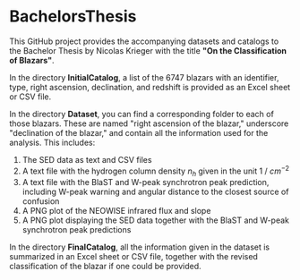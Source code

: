 # BachelorsThesis

This GitHub project provides the accompanying datasets and catalogs to the Bachelor Thesis by Nicolas Krieger with the title **"On the Classification of Blazars"**.

In the directory **InitialCatalog**, a list of the 6747 blazars with an identifier, type, right ascension, declination, and redshift is provided as an Excel sheet or CSV file.

In the directory **Dataset**, you can find a corresponding folder to each of those blazars. These are named "right ascension of the blazar," underscore "declination of the blazar," and contain all the information used for the analysis. This includes:
1. The SED data as text and CSV files
2. A text file with the hydrogen column density $n_h$ given in the unit 1 / $cm^{-2}$
3. A text file with the BlaST and W-peak synchrotron peak prediction, including W-peak warning and angular distance to the closest source of confusion
4. A PNG plot of the NEOWISE infrared flux and slope
5. A PNG plot displaying the SED data together with the BlaST and W-peak synchrotron peak predictions

In the directory **FinalCatalog**, all the information given in the dataset is summarized in an Excel sheet or CSV file, together with the revised classification of the blazar if one could be provided.

